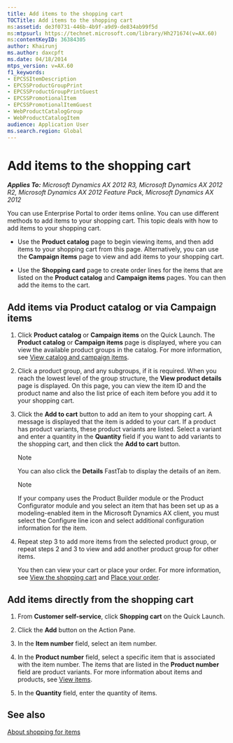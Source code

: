 ```yaml
---
title: Add items to the shopping cart
TOCTitle: Add items to the shopping cart
ms:assetid: de3f0731-446b-4b9f-a9d9-de834ab99f5d
ms:mtpsurl: https://technet.microsoft.com/library/Hh271674(v=AX.60)
ms:contentKeyID: 36384305
author: Khairunj
ms.author: daxcpft
ms.date: 04/18/2014
mtps_version: v=AX.60
f1_keywords:
- EPCSSItemDescription
- EPCSSProductGroupPrint
- EPCSSProductGroupPrintGuest
- EPCSSPromotionalItem
- EPCSSPromotionalItemGuest
- WebProductCatalogGroup
- WebProductCatalogItem
audience: Application User
ms.search.region: Global
---
```


# Add items to the shopping cart 


_**Applies To:** Microsoft Dynamics AX 2012 R3, Microsoft Dynamics AX 2012 R2, Microsoft Dynamics AX 2012 Feature Pack, Microsoft Dynamics AX 2012_

You can use Enterprise Portal to order items online. You can use different methods to add items to your shopping cart. This topic deals with how to add items to your shopping cart.

  - Use the **Product catalog** page to begin viewing items, and then add items to your shopping cart from this page. Alternatively, you can use the **Campaign items** page to view and add items to your shopping cart.

  - Use the **Shopping card** page to create order lines for the items that are listed on the **Product catalog** and **Campaign items** pages. You can then add the items to the cart.

## Add items via Product catalog or via Campaign items

1.  Click **Product catalog** or **Campaign items** on the Quick Launch. The **Product catalog** or **Campaign items** page is displayed, where you can view the available product groups in the catalog. For more information, see [View catalog and campaign items](view-catalog-and-campaign-items.md).

2.  Click a product group, and any subgroups, if it is required. When you reach the lowest level of the group structure, the **View product details** page is displayed. On this page, you can view the item ID and the product name and also the list price of each item before you add it to your shopping cart.

3.  Click the **Add to cart** button to add an item to your shopping cart. A message is displayed that the item is added to your cart. If a product has product variants, these product variants are listed. Select a variant and enter a quantity in the **Quantity** field if you want to add variants to the shopping cart, and then click the **Add to cart** button.
    

    > [!NOTE]
    > <P>You can also click the <STRONG>Details</STRONG> FastTab to display the details of an item.</P>

    

    > [!NOTE]
    > <P>If your company uses the Product Builder module or the Product Configurator module and you select an item that has been set up as a modeling-enabled item in the Microsoft Dynamics AX client, you must select the Configure line icon and select additional configuration information for the item.</P>



4.  Repeat step 3 to add more items from the selected product group, or repeat steps 2 and 3 to view and add another product group for other items.
    
    You then can view your cart or place your order. For more information, see [View the shopping cart](view-the-shopping-cart.md) and [Place your order](place-your-order.md).

## Add items directly from the shopping cart

1.  From **Customer self-service**, click **Shopping cart** on the Quick Launch.

2.  Click the **Add** button on the Action Pane.

3.  In the **Item number** field, select an item number.

4.  In the **Product number** field, select a specific item that is associated with the item number. The items that are listed in the **Product number** field are product variants. For more information about items and products, see [View items](view-items.md).

5.  In the **Quantity** field, enter the quantity of items.

## See also

[About shopping for items](about-shopping-for-items.md)

  


